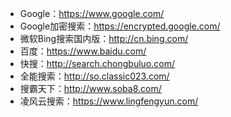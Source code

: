 - Google：https://www.google.com/
- Google加密搜索：https://encrypted.google.com/
- 微软Bing搜索国内版：http://cn.bing.com/
- 百度：https://www.baidu.com/
- 快搜：http://search.chongbuluo.com/
- 全能搜索：http://so.classic023.com/
- 搜霸天下：http://www.soba8.com/
- 凌风云搜索：https://www.lingfengyun.com/
